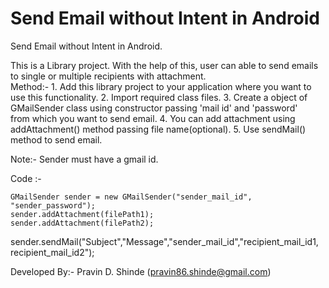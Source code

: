 # Send Email without Intent in Android


Send Email without Intent in Android.
	
This is a Library project.
With the help of this, user can able to send emails to single or multiple recipients with attachment.	
Method:-
	1. Add this library project to your application where you want to use this functionality.
	2. Import required class files.
	3. Create a object of GMailSender class using constructor passing  'mail id' and 'password'        
                  from which you want to send email.
	4. You can add attachment using addAttachment() method passing file name(optional).
	5. Use sendMail() method to send email.

Note:- Sender must have a gmail id.	

Code :-
	
	GMailSender sender = new GMailSender("sender_mail_id", "sender_password");
	sender.addAttachment(filePath1);
	sender.addAttachment(filePath2);					
sender.sendMail("Subject","Message","sender_mail_id","recipient_mail_id1, recipient_mail_id2");

Developed By:-
Pravin D. Shinde (pravin86.shinde@gmail.com)
